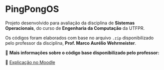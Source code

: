 # PingPongOS

Projeto desenvolvido para avaliação da disciplina de **Sistemas Operacionais**, do curso de **Engenharia da Computação** da UTFPR.

Os códigos foram elaborados com base no arquivo `.zip` disponibilizado pelo professor da disciplina, **Prof. Marco Aurélio Wehrmeister**.

📄 **Mais informações sobre o código base disponibilizado pelo professor:**

🔗 [Explicação no Moodle](https://www.youtube.com/watch?v=K9-FcJdXVEw&feature=youtu.be)

